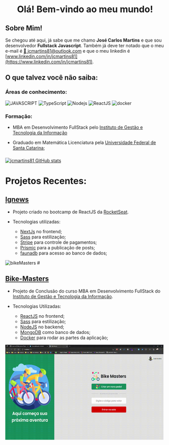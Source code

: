 # <center> Olá! Bem-vindo ao meu mundo! </center>

## Sobre Mim!

Se chegou até aqui, já sabe que me chamo **José Carlos Martins** e que sou desenvolvedor **Fullstack Javascript**.
Também já deve ter notado que o meu e-mail é [📧 jcmartins81@outlook.com](mailto:jcmartins81@outlook.com) e que o meu linkedin é
[www.linkedin.com/in/jcmartins81](https://www.linkedin.com/in/jcmartins81).

## O que talvez você não saiba:

### Áreas de conhecimento:

![JAVASCRIPT](https://img.shields.io/static/v1?label=&message=JAVASCRIPT&color=F7DF1E&style=for-the-badge&logo=javascript&logoColor=black)
![TypeScript](https://img.shields.io/badge/TypeScript-007ACC?style=for-the-badge&logo=typescript&logoColor=white)
![Nodejs](https://img.shields.io/badge/Node.js-43853D?style=for-the-badge&logo=node.js&logoColor=white)
![ReactJS](https://img.shields.io/badge/React-20232A?style=for-the-badge&logo=react&logoColor=61DAFB)
![docker](https://img.shields.io/badge/docker-%230db7ed.svg?style=for-the-badge&logo=docker&logoColor=white)

### Formação:

- MBA em Desenvolvimento FullStack pelo [Instituto de Gestão e Tecnologia da Informação](https://www.igti.com.br/)

- Graduado em Matemática Licenciatura pela [Universidade Federal de Santa Catarina](https://ufsc.br/);

###

[![jcmartins81 GitHub stats](https://github-readme-stats.vercel.app/api?username=jcmartins81&count_private=true&show_icons=true&theme=radical)
](https://github.com/jcmartins81/github-readme-stats)

###     


# Projetos Recentes:

## [Ignews](https://github.com/jcmartins81/ignews) 
- Projeto criado no bootcamp de ReactJS da [RocketSeat](https://www.rocketseat.com.br/).
- Tecnologias utilizadas:
  
  - [NextJs](https://nextjs.org/) no frontend;
  - [Sass](https://sass-lang.com/) para estilização;
  - [Stripe](http://stripe.com/) para controle de pagamentos;
  - [Prismic](https://www.prismic.io/) para a publicação de posts;
  - [faunadb](https://fauna.com/) para acesso ao banco de dados;

<img src="./images/ignews.gif" alt="bikeMasters" width="500" height="300"/>
# 

## [Bike-Masters](https://github.com/jcmartins81/bike_master)
- Projeto de Conclusão do curso MBA em Desenvolvimento FullStack do [Instituto de Gestão e Tecnologia da Informação](https://www.igti.com.br/).
- Tecnologias Utilizadas:
    
    - [ReactJS](https://reactjs.org/) no frontend;
    - [Sass](https://sass-lang.com/) para estilização;
    - [NodeJS](http://nodejs.org/) no backend;
    - [MongoDB](https://www.mongodb.com.br/) como banco de dados;
    - [Docker](https://www.docker.com/) para rodar as partes da aplicação;
  
<img src="./images/bikeMasters.gif" alt="bikeMasters" width="500" height="300"/>